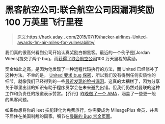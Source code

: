 # 黑客航空公司:联合航空公司因漏洞奖励 100 万英里飞行里程

> 原文:[https://hack aday . com/2015/07/19/hacker-airlines-United-awards-1m-air-miles-for-vulnerability/](https://hackaday.com/2015/07/19/hacker-airlines-united-awards-1m-air-miles-for-vulnerability/)

我们真的很高兴看到公司开始认真奖励白帽黑客。最近的一个例子是[Jordan Wiens]提交了两个 bug，而[获得了联合航空公司](https://twitter.com/psifertex/status/619606443835150340)100 万天里程的奖励。

奖金如此之高，是因为他发现了一种远程代码执行的方法，而 United 已经修补了这种方法。不幸的是， [United 要求 bug 保密](https://twitter.com/psifertex/status/619982837383593988)，所以我们没有得到任何实质性的细节，就像我们已经得到的一些[最近发现的脸书漏洞](http://hackaday.com/2015/02/15/deleting-facebook-albums-without-permission/)。这真的太糟糕了，因为分享关于哪里出错的知识有助于程序员学会在未来避免出错。但我们仍然对曼联的这种工作和负责任的报道表示赞赏。【乔丹】[昨晚做了一个 AMA](https://www.reddit.com/r/IAmA/comments/3dqpeu/iama_hacker_who_won_over_a_million_miles_in_the/)，涵盖了一些更一般的黑客问题。

如果你想将你的 leet 技能转化为免费旅行，你需要成为 MileagePlus 会员，并且不居住在美国制裁的国家。细节在[曼联的 Bug 赏金页面](http://www.united.com/web/en-US/content/Contact/bugbounty.aspx)。